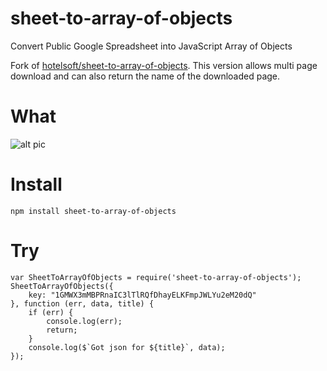# sheet-to-array-of-objects
Convert Public Google Spreadsheet into JavaScript Array of Objects

Fork of [hotelsoft/sheet-to-array-of-objects](https://github.com/hotelsoft/sheet-to-array-of-objects). 
This version allows multi page download and can also return the name of the downloaded page.

# What

![alt pic](https://raw.githubusercontent.com/hotelsoft/Sheet2AOB/master/pic.png)

# Install

```
npm install sheet-to-array-of-objects
```

# Try

```
var SheetToArrayOfObjects = require('sheet-to-array-of-objects');
SheetToArrayOfObjects({
	key: "1GMWX3mMBPRnaIC3lTlRQfDhayELKFmpJWLYu2eM20dQ"
}, function (err, data, title) {
	if (err) {
		console.log(err);
		return;
	}
	console.log($`Got json for ${title}`, data);
});
```